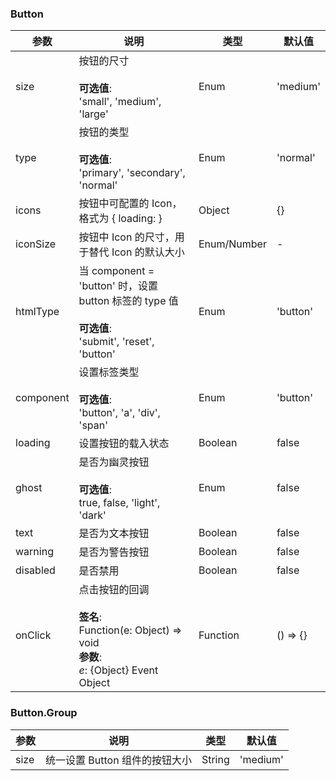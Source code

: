 ### Button

| 参数        | 说明                                                                                             | 类型          | 默认值      |
| --------- | ---------------------------------------------------------------------------------------------- | ----------- | -------- |
| size      | 按钮的尺寸<br/><br/>**可选值**:<br/>'small', 'medium', 'large'                                            | Enum        | 'medium' |
| type      | 按钮的类型<br/><br/>**可选值**:<br/>'primary', 'secondary', 'normal'                                      | Enum        | 'normal' |
| icons     | 按钮中可配置的 Icon，格式为 { loading: <Icon type="loading" /> }                                          | Object      | {}       |
| iconSize  | 按钮中 Icon 的尺寸，用于替代 Icon 的默认大小                                                                   | Enum/Number | -        |
| htmlType  | 当 component = 'button' 时，设置 button 标签的 type 值<br/><br/>**可选值**:<br/>'submit', 'reset', 'button'   | Enum        | 'button' |
| component | 设置标签类型<br/><br/>**可选值**:<br/>'button', 'a', 'div', 'span'                                         | Enum        | 'button' |
| loading   | 设置按钮的载入状态                                                                                      | Boolean     | false    |
| ghost     | 是否为幽灵按钮<br/><br/>**可选值**:<br/>true, false, 'light', 'dark'                                        | Enum        | false    |
| text      | 是否为文本按钮                                                                                        | Boolean     | false    |
| warning   | 是否为警告按钮                                                                                        | Boolean     | false    |
| disabled  | 是否禁用                                                                                           | Boolean     | false    |
| onClick   | 点击按钮的回调<br/><br/>**签名**:<br/>Function(e: Object) => void<br/>**参数**:<br/>*e*: {Object} Event Object | Function    | () => {} |

### Button.Group

| 参数   | 说明                  | 类型     | 默认值      |
| ---- | ------------------- | ------ | -------- |
| size | 统一设置 Button 组件的按钮大小 | String | 'medium' |
